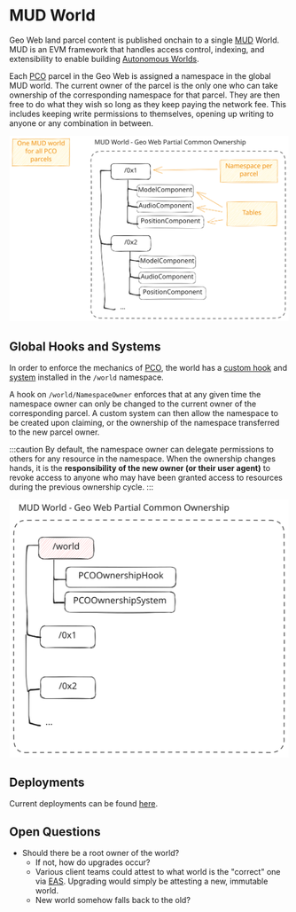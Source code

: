 # MUD World

Geo Web land parcel content is published onchain to a single [MUD](https://mud.dev) World. MUD is an EVM framework that handles access control, indexing, and extensibility to enable building [Autonomous Worlds](https://0xparc.org/blog/autonomous-worlds).

Each [PCO](../../concepts/partial-common-ownership) parcel in the Geo Web is assigned a namespace in the global MUD world. The current owner of the parcel is the only one who can take ownership of the corresponding namespace for that parcel. They are then free to do what they wish so long as they keep paying the network fee. This includes keeping write permissions to themselves, opening up writing to anyone or any combination in between.

![](./mud-world.excalidraw.svg)

## Global Hooks and Systems

In order to enforce the mechanics of [PCO](../../concepts/partial-common-ownership), the world has a [custom hook](https://mud.dev/store/advanced-features#storage-hooks) and [system](https://mud.dev/world/world-101#systems) installed in the `/world` namespace.

A hook on `/world/NamespaceOwner` enforces that at any given time the namespace owner can only be changed to the current owner of the corresponding parcel. A custom system can then allow the namespace to be created upon claiming, or the ownership of the namespace transferred to the new parcel owner.

:::caution
By default, the namespace owner can delegate permissions to others for any resource in the namespace. When the ownership changes hands, it is the **responsibility of the new owner (or their user agent)** to revoke access to anyone who may have been granted access to resources during the previous ownership cycle.
:::

![](./mud-world-1.excalidraw.svg)

## Deployments

Current deployments can be found [here](https://github.com/Geo-Web-Project/mud-world-base/blob/main/packages/contracts/worlds.json).

## Open Questions

- Should there be a root owner of the world?
  - If not, how do upgrades occur?
  - Various client teams could attest to what world is the "correct" one via [EAS](https://attest.sh). Upgrading would simply be attesting a new, immutable world.
  - New world somehow falls back to the old?
